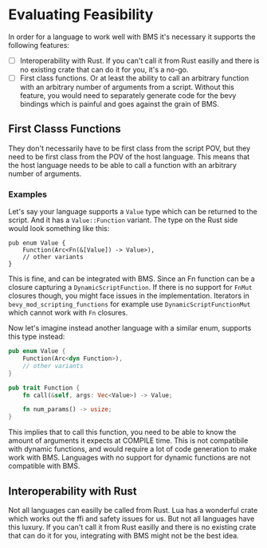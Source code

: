 # Evaluating Feasibility

In order for a language to work well with BMS it's necessary it supports the following features:
- [ ] Interoperability with Rust. If you can't call it from Rust easilly and there is no existing crate that can do it for you, it's a no-go.
- [ ] First class functions. Or at least the ability to call an arbitrary function with an arbitrary number of arguments from a script. Without this feature, you would need to separately generate code for the bevy bindings which is painful and goes against the grain of BMS.

## First Classs Functions

They don't necessarily have to be first class from the script POV, but they need to be first class from the POV of the host language. This means that the host language needs to be able to call a function with an arbitrary number of arguments. 

### Examples

Let's say your language supports a `Value` type which can be returned to the script. And it has a `Value::Function` variant. The type on the Rust side would look something like this:

```rust,ignore
pub enum Value {
    Function(Arc<Fn(&[Value]) -> Value>),
    // other variants
}
```

This is fine, and can be integrated with BMS. Since an Fn function can be a closure capturing a `DynamicScriptFunction`. If there is no support for `FnMut` closures though, you might face issues in the implementation. Iterators in `bevy_mod_scripting_functions` for example use `DynamicScriptFunctionMut` which cannot work with `Fn` closures.

Now let's imagine instead another language with a similar enum, supports this type instead:

```rust
pub enum Value {
    Function(Arc<dyn Function>),
    // other variants
}

pub trait Function {
    fn call(&self, args: Vec<Value>) -> Value;

    fn num_params() -> usize;
}
```

This implies that to call this function, you need to be able to know the amount of arguments it expects at COMPILE time. This is not compatibile with dynamic functions, and would require a lot of code generation to make work with BMS.
Languages with no support for dynamic functions are not compatible with BMS.

## Interoperability with Rust

Not all languages can easilly be called from Rust. Lua has a wonderful crate which works out the ffi and safety issues for us. But not all languages have this luxury. If you can't call it from Rust easilly and there is no existing crate that can do it for you, integrating with BMS might not be the best idea.

